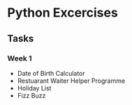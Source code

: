 # Python Excercises
## Tasks
### Week 1
- Date of Birth Calculator
- Restuarant Waiter Helper Programme
- Holiday List
- Fizz Buzz